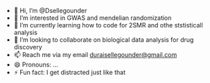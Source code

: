 - 👋 Hi, I’m @Dsellegounder
- 👀 I’m interested in GWAS and mendelian randomization
- 🌱 I’m currently learning how to code for 2SMR and othe ststisticall analysis
- 💞️ I’m looking to collaborate on biological data analysis for drug discovery
- 📫 Reach me via my email duraisellegounder@gmail.com
- 😄 Pronouns: ...
- ⚡ Fun fact: I get distracted just like that

<!---
Dsellegounder/Dsellegounder is a ✨ special ✨ repository because its `README.md` (this file) appears on your GitHub profile.
You can click the Preview link to take a look at your changes.
--->
